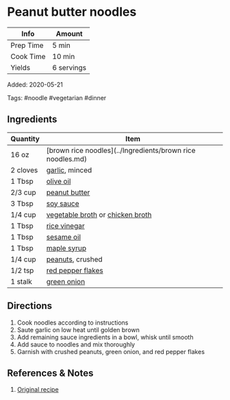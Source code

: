 # Peanut butter noodles

| Info      | Amount     |
| --------- | ---------- |
| Prep Time | 5 min      |
| Cook Time | 10 min     |
| Yields    | 6 servings |

Added: 2020-05-21

Tags: #noodle #vegetarian #dinner

## Ingredients

| Quantity | Item                                                                                                     |
| -------- | -------------------------------------------------------------------------------------------------------- |
| 16 oz    | [brown rice noodles](../Ingredients/brown rice noodles.md)                                               |
| 2 cloves | [garlic](../Ingredients/garlic.md), minced                                                               |
| 1 Tbsp   | [olive oil](../Ingredients/olive%20oil.md)                                                                 |
| 2/3 cup  | [peanut butter](../Ingredients/peanut%20butter.md)                                                         |
| 3 Tbsp   | [soy sauce](../Ingredients/soy%20sauce.md)                                                                 |
| 1/4 cup  | [vegetable broth](../Ingredients/vegetable%20broth.md) or [chicken broth](../Ingredients/chicken%20broth.md) |
| 1 Tbsp   | [rice vinegar](../Ingredients/rice-vinegar.md)                                                           |
| 1 Tbsp   | [sesame oil](../Ingredients/sesame%20oil.md)                                                               |
| 1 Tbsp   | [maple syrup](../Ingredients/maple%20syrup.md)                                                             |
| 1/4 cup  | [peanuts](../Ingredients/peanuts.md), crushed
| 1/2 tsp  | [red pepper flakes](../Ingredients/red-pepper-flakes.md)                                                 |
| 1 stalk  | [green onion](../Ingredients/green%20onion.md)                                                             |

## Directions

1. Cook noodles according to instructions
2. Saute garlic on low heat until golden brown
3. Add remaining sauce ingredients in a bowl, whisk until smooth
4. Add sauce to noodles and mix thoroughly
5. Garnish with crushed peanuts, green onion, and red pepper flakes

## References & Notes

1. [Original recipe](https://eatwithclarity.com/spicy-peanut-butter-noodles/print/9682/)
